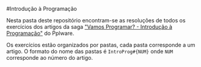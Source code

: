 #Introdução à Programação

Nesta pasta deste repositório encontram-se as resoluções de todos os exercícios dos artigos da saga ["Vamos Programar? - Introdução à Programação"](http://pplware.sapo.pt/tutoriais/vamos-programar-introducao-a-programacao-5/) do Pplware.

Os exercícios estão organizados por pastas, cada pasta corresponde a um artigo. O formato do nome das pastas é ```IntroProg#{NUM}``` onde ```NUM``` corresponde ao número do artigo.
